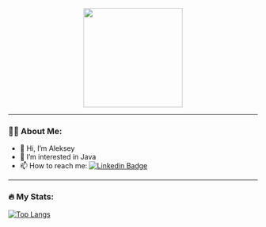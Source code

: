 <!---
aleksey-nsk/aleksey-nsk is a ✨ special ✨ repository because its `README.md` (this file) appears on your GitHub profile.
You can click the Preview link to take a look at your changes.
--->

<!-- Image -->
<div id="header" align="center">
  <img src="https://media.giphy.com/media/l41YbtHU0w3wjuN56/giphy.gif" width="200"/>
</div>

<!-- Views counter -->
<div id="counter" align="center">
  <img src="https://komarev.com/ghpvc/?username=your-github-username&style=flat-square&color=blue" alt=""/>
</div>

---

### :man_technologist: About Me:
- 👋 Hi, I’m Aleksey
- 👀 I’m interested in Java
- 📫 How to reach me: [![Linkedin Badge](https://img.shields.io/badge/LinkedIn-blue?style=flat-square&logo=linkedin&logoColor=white)](https://www.linkedin.com/in/aleksey-zhdanov-a465571a9/)

---

### :fire: My Stats:
[![Top Langs](https://github-readme-stats.vercel.app/api/top-langs/?username=aleksey-nsk&layout=compact&theme=vision-friendly-dark&langs_count=6&exclude_repo=jupyter_and_arcgis)](https://github.com/anuraghazra/github-readme-stats)


